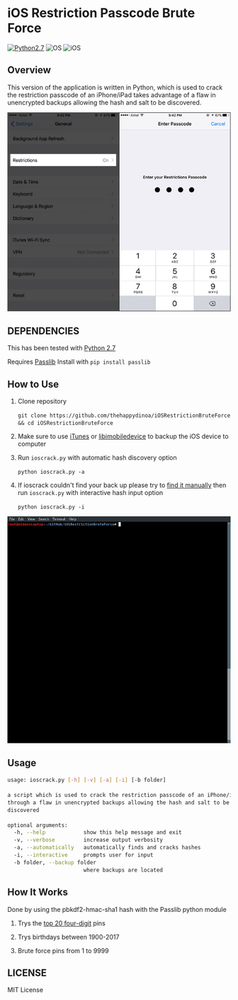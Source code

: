 # iOS Restriction Passcode Brute Force 
[![Python2.7](https://img.shields.io/badge/Python-2.7-orange.svg?style=flat-square)](https://www.python.org/downloads/release/python-2714/) ![OS](https://img.shields.io/badge/Works%20On-Linux%20|%20macOS%20|%20Windows%20-green.svg?style=flat-square) ![iOS](https://img.shields.io/badge/Tested%20On%20iOS-9.3.5%20|%2010.0.1%20|%2011.2.1-green.svg?style=flat-square)

## Overview

This version of the application is written in Python, which is used to crack the restriction passcode of an iPhone/iPad takes advantage of a flaw in unencrypted backups allowing the hash and salt to be discovered.

![Restriction Passcode](docs/ios-restrictions.jpeg)

## DEPENDENCIES

This has been tested with [Python 2.7](https://www.python.org/downloads/release/python-2714/)

Requires [Passlib](https://passlib.readthedocs.io/en/stable/) Install with `pip install passlib`

## How to Use

1. Clone repository

    `git clone https://github.com/thehappydinoa/iOSRestrictionBruteForce && cd iOSRestrictionBruteForce`

2. Make sure to use [iTunes](https://www.apple.com/itunes/download/) or [libimobiledevice](https://github.com/libimobiledevice/libimobiledevice) to backup the iOS device to computer

3. Run `ioscrack.py` with automatic hash discovery option

    `python ioscrack.py -a`

4. If ioscrack couldn't find your back up please try to [find it manually](https://github.com/thehappydinoa/iOSRestrictionBruteForce/wiki/Manually-find-restrictions-hash-and-salt) then run `ioscrack.py` with interactive hash input option

    `python ioscrack.py -i`

![GIF](docs/ioscrack.gif)

## Usage

```bash
usage: ioscrack.py [-h] [-v] [-a] [-i] [-b folder]

a script which is used to crack the restriction passcode of an iPhone/iPad
through a flaw in unencrypted backups allowing the hash and salt to be
discovered

optional arguments:
  -h, --help            show this help message and exit
  -v, --verbose         increase output verbosity
  -a, --automatically   automatically finds and cracks hashes
  -i, --interactive     prompts user for input
  -b folder, --backup folder
                        where backups are located
```

## How It Works

Done by using the pbkdf2-hmac-sha1 hash with the Passlib python module

1. Trys the [top 20 four-digit](http://www.datagenetics.com/blog/september32012/index.html) pins

2. Trys birthdays between 1900-2017

3. Brute force pins from 1 to 9999

## LICENSE

MIT License
